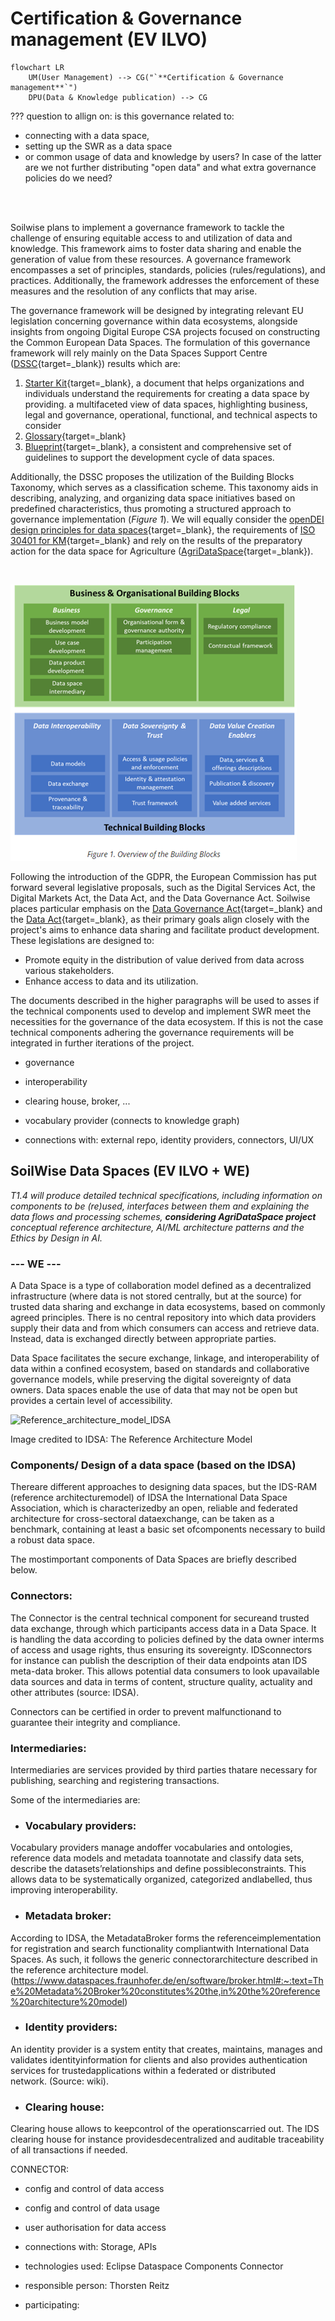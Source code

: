 # Certification & Governance management (EV ILVO)

``` mermaid
flowchart LR
    UM(User Management) --> CG("`**Certification & Governance management**`")
    DPU(Data & Knowledge publication) --> CG
```

??? question to allign on: is this governance related to:

* connecting with a data space, 
* setting up the SWR as a data space 
* or common usage of data and knowledge by users? In case of the latter are we not further distributing "open data" 
and what extra governance policies do we need?

<br>

<br>


Soilwise plans to implement a governance framework to tackle the challenge of ensuring equitable access to and 
utilization of data and knowledge. This framework aims to foster data sharing and enable the generation of value 
from these resources. A governance framework encompasses a set of principles, standards, policies (rules/regulations), 
and practices. Additionally, the framework addresses the enforcement of these measures and the resolution of 
any conflicts that may arise.

The governance framework will be designed by integrating relevant EU legislation concerning governance within data 
ecosystems, alongside insights from ongoing Digital Europe CSA projects focused on constructing the Common European 
Data Spaces. The formulation of this governance framework will rely mainly on the Data Spaces Support Centre 
([DSSC](https://dssc.eu/){target=_blank}) 
results which are:

1. [Starter Kit](https://dssc.eu/space/SK/29523973/Starter+Kit+for+Data+Space+Designers+%7C+Version+1.0+%7C+March+2023){target=_blank}, 
a document that helps organizations and individuals understand the requirements for creating a data space by providing. 
a multifaceted view of data spaces, highlighting business, legal and governance, operational, functional, 
and technical aspects to consider
2. [Glossary](https://dssc.eu/space/Glossary/55443460/DSSC+Glossary+%7C+Version+1.0+%7C+March+2023){target=_blank} 
3. [Blueprint](https://confluence.external-share.com/content/80889/dssc_blueprintv05_public_consultation?sortChildren=tree){target=_blank}, 
a consistent and comprehensive set of guidelines to support the development cycle of data spaces.
 
Additionally, the DSSC proposes the utilization of the Building Blocks Taxonomy, which serves as a classification scheme. 
This taxonomy aids in describing, analyzing, and organizing data space initiatives based on predefined characteristics, 
thus promoting a structured approach to governance implementation (_Figure 1_). We will equally consider the [openDEI design principles for data spaces](https://design-principles-for-data-spaces.org/){target=_blank}, the requirements of [ISO 30401 for KM](https://iso-docs.com/blogs/iso-concepts/knowledge-management-system-iso-30401){target=_blank} and rely on the results of the preparatory 
action for the data space for Agriculture ([AgriDataSpace](https://agridataspace-csa.eu/){target=_blank}).

<br>

![img_governance.png](img_governance.png)


Following the introduction of the GDPR, the European Commission has put forward several legislative proposals, 
such as the Digital Services Act, the Digital Markets Act, the Data Act, and the Data Governance Act. 
Soilwise places particular emphasis on the [Data Governance Act](https://www.european-data-governance-act.com/){target=_blank} 
and the [Data Act](https://www.eu-data-act.com/){target=_blank}, as their primary goals 
align closely with the project's aims to enhance data sharing and facilitate product development. 
These legislations are designed to:

- Promote equity in the distribution of value derived from data across various stakeholders.
- Enhance access to data and its utilization.

The documents described in the higher paragraphs will be used to asses if the technical components used to develop and 
implement SWR meet the necessities for the governance of the data ecosystem. If this is not the case technical 
components adhering the governance requirements will be integrated in further iterations of the project.


- governance
- interoperability
- clearing house, broker, ...
- vocabulary provider (connects to knowledge graph)

- connections with: external repo, identity providers, connectors, UI/UX

## SoilWise Data Spaces (EV ILVO + WE)

_T1.4 will produce detailed technical specifications, including information on components to be (re)used, interfaces between them and explaining the data flows and processing schemes, **considering AgriDataSpace project** conceptual reference architecture, AI/ML architecture patterns and the Ethics by Design in AI._

### --- WE ---

A Data Space is a type of collaboration model defined as a decentralized infrastructure (where data is not stored centrally, but at the source) for trusted data sharing and exchange in data ecosystems, based on commonly agreed principles. There is no central repository into which data providers supply their data and from which consumers can access and retrieve data. Instead, data is exchanged directly between appropriate parties.

Data Space facilitates the secure exchange, linkage, and interoperability of data within a confined ecosystem, based on standards and collaborative governance models, while preserving the digital sovereignty of data owners. Data spaces enable the use of data that may not be open but provides a certain level of accessibility.



![Reference_architecture_model_IDSA](https://github.com/soilwise-he/SoilWise-documentation/assets/124774645/d0cd8d4f-e23d-4a6a-9880-9ed2d7eb4fd8)

Image credited to IDSA: The Reference Architecture Model


### Components/ Design of a data space (based on the IDSA)

Thereare different approaches to designing data spaces, but the IDS-RAM (reference architecturemodel) of IDSA the International Data Space Association, which is characterizedby an open, reliable and federated architecture for cross-sectoral dataexchange, can be taken as a benchmark, containing at least a basic set ofcomponents necessary to build a robust data space.

The mostimportant components of Data Spaces are briefly described below.

### Connectors:
The Connector is the central technical component for secureand trusted data exchange, through which participants access data in a Data Space. It is handling the data according to policies defined by the data owner interms of access and usage rights, thus ensuring its sovereignty. IDSconnectors for instance can publish the description of their data endpoints atan IDS meta-data broker. This allows potential data consumers to look upavailable data sources and data in terms of content, structure quality, actuality and other attributes (source: IDSA).

Connectors can be certified in order to prevent malfunctionand to guarantee their integrity and compliance. 

### Intermediaries:
Intermediaries are services provided by third parties thatare necessary for publishing, searching and registering transactions. 

Some of the intermediaries are: 

- ### Vocabulary providers:
Vocabulary providers manage andoffer vocabularies and ontologies, reference data models and metadata toannotate and classify data sets, describe the datasets’relationships and define possibleconstraints. This allows data to be systematically organized, categorized andlabelled, thus improving interoperability.

- ### Metadata broker:
According to IDSA, the MetadataBroker forms the referenceimplementation for registration and search functionality compliantwith International Data Spaces. As such, it follows the generic connectorarchitecture described in the reference architecture model. (https://www.dataspaces.fraunhofer.de/en/software/broker.html#:~:text=The%20Metadata%20Broker%20constitutes%20the,in%20the%20reference%20architecture%20model)

- ### Identity providers:
An identity provider is a system entity that creates, maintains, manages and validates identityinformation for clients and also provides authentication services for trustedapplications within a federated or distributed network. (Source: wiki).

- ### Clearing house:
Clearing house allows to keepcontrol of the operationscarried out. The IDS clearing house for instance providesdecentralized and auditable traceability of all transactions if needed.


CONNECTOR:

- config and control of data access
- config and control of data usage
- user authorisation for data access

- connections with: Storage, APIs
- technologies used: Eclipse Dataspace Components Connector
- responsible person: Thorsten Reitz
- participating:

